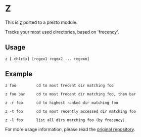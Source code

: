 Z
===

This is [z](https://github.com/rupa/z) ported to a prezto module.

Tracks your most used directories, based on 'frecency'.

Usage
---

```
z [-chlrtx] [regex1 regex2 ... regexn]
```

Example
---

```
z foo         cd to most frecent dir matching foo

z foo bar     cd to most frecent dir matching foo, then bar

z -r foo      cd to highest ranked dir matching foo

z -t foo      cd to most recently accessed dir matching foo

z -l foo      list all dirs matching foo (by frecency)
```

For more usage information, please read the [original repository](https://github.com/rupa/z).


